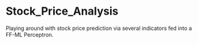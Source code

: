 # Stock_Price_Analysis
Playing around with stock price prediction via several indicators fed into a FF-ML Perceptron.
